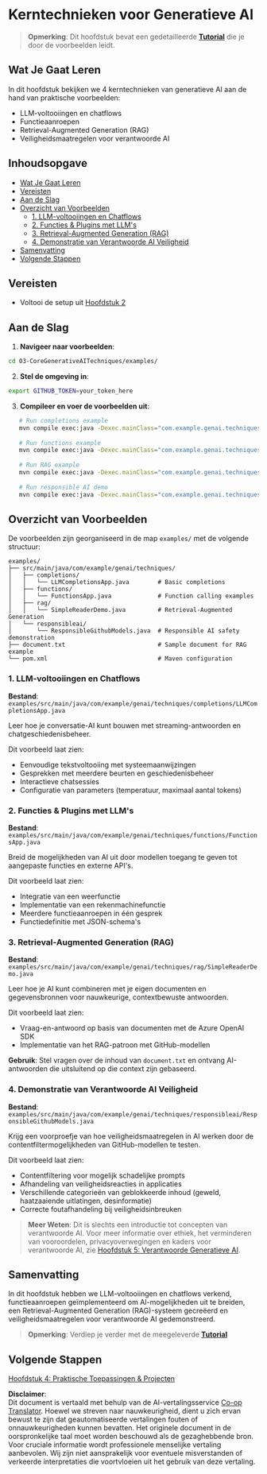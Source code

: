 <!--
CO_OP_TRANSLATOR_METADATA:
{
  "original_hash": "b8a372dfc3e3e7ad9261231a22fd79c0",
  "translation_date": "2025-07-25T09:43:28+00:00",
  "source_file": "03-CoreGenerativeAITechniques/README.md",
  "language_code": "nl"
}
-->
# Kerntechnieken voor Generatieve AI

>**Opmerking**: Dit hoofdstuk bevat een gedetailleerde [**Tutorial**](./TUTORIAL.md) die je door de voorbeelden leidt.

## Wat Je Gaat Leren
In dit hoofdstuk bekijken we 4 kerntechnieken van generatieve AI aan de hand van praktische voorbeelden:
- LLM-voltooiingen en chatflows
- Functieaanroepen
- Retrieval-Augmented Generation (RAG)
- Veiligheidsmaatregelen voor verantwoorde AI

## Inhoudsopgave

- [Wat Je Gaat Leren](../../../03-CoreGenerativeAITechniques)
- [Vereisten](../../../03-CoreGenerativeAITechniques)
- [Aan de Slag](../../../03-CoreGenerativeAITechniques)
- [Overzicht van Voorbeelden](../../../03-CoreGenerativeAITechniques)
  - [1. LLM-voltooiingen en Chatflows](../../../03-CoreGenerativeAITechniques)
  - [2. Functies & Plugins met LLM's](../../../03-CoreGenerativeAITechniques)
  - [3. Retrieval-Augmented Generation (RAG)](../../../03-CoreGenerativeAITechniques)
  - [4. Demonstratie van Verantwoorde AI Veiligheid](../../../03-CoreGenerativeAITechniques)
- [Samenvatting](../../../03-CoreGenerativeAITechniques)
- [Volgende Stappen](../../../03-CoreGenerativeAITechniques)

## Vereisten

- Voltooi de setup uit [Hoofdstuk 2](../../../02-SetupDevEnvironment)

## Aan de Slag

1. **Navigeer naar voorbeelden**: 
```bash
cd 03-CoreGenerativeAITechniques/examples/
```
2. **Stel de omgeving in**: 
```bash
export GITHUB_TOKEN=your_token_here
```
3. **Compileer en voer de voorbeelden uit**:
```bash
   # Run completions example
   mvn compile exec:java -Dexec.mainClass="com.example.genai.techniques.completions.LLMCompletionsApp"
   
   # Run functions example  
   mvn compile exec:java -Dexec.mainClass="com.example.genai.techniques.functions.FunctionsApp"
   
   # Run RAG example
   mvn compile exec:java -Dexec.mainClass="com.example.genai.techniques.rag.SimpleReaderDemo"
   
   # Run responsible AI demo
   mvn compile exec:java -Dexec.mainClass="com.example.genai.techniques.responsibleai.ResponsibleGithubModels"
   ```

## Overzicht van Voorbeelden

De voorbeelden zijn georganiseerd in de map `examples/` met de volgende structuur:

```
examples/
├── src/main/java/com/example/genai/techniques/
│   ├── completions/
│   │   └── LLMCompletionsApp.java        # Basic completions 
│   ├── functions/
│   │   └── FunctionsApp.java             # Function calling examples
│   ├── rag/
│   │   └── SimpleReaderDemo.java         # Retrieval-Augmented Generation
│   └── responsibleai/
│       └── ResponsibleGithubModels.java  # Responsible AI safety demonstration
├── document.txt                          # Sample document for RAG example
└── pom.xml                               # Maven configuration
```

### 1. LLM-voltooiingen en Chatflows
**Bestand**: `examples/src/main/java/com/example/genai/techniques/completions/LLMCompletionsApp.java`

Leer hoe je conversatie-AI kunt bouwen met streaming-antwoorden en chatgeschiedenisbeheer.

Dit voorbeeld laat zien:
- Eenvoudige tekstvoltooiing met systeemaanwijzingen
- Gesprekken met meerdere beurten en geschiedenisbeheer
- Interactieve chatsessies
- Configuratie van parameters (temperatuur, maximaal aantal tokens)

### 2. Functies & Plugins met LLM's
**Bestand**: `examples/src/main/java/com/example/genai/techniques/functions/FunctionsApp.java`

Breid de mogelijkheden van AI uit door modellen toegang te geven tot aangepaste functies en externe API's.

Dit voorbeeld laat zien:
- Integratie van een weerfunctie
- Implementatie van een rekenmachinefunctie  
- Meerdere functieaanroepen in één gesprek
- Functiedefinitie met JSON-schema's

### 3. Retrieval-Augmented Generation (RAG)
**Bestand**: `examples/src/main/java/com/example/genai/techniques/rag/SimpleReaderDemo.java`

Leer hoe je AI kunt combineren met je eigen documenten en gegevensbronnen voor nauwkeurige, contextbewuste antwoorden.

Dit voorbeeld laat zien:
- Vraag-en-antwoord op basis van documenten met de Azure OpenAI SDK
- Implementatie van het RAG-patroon met GitHub-modellen

**Gebruik**: Stel vragen over de inhoud van `document.txt` en ontvang AI-antwoorden die uitsluitend op die context zijn gebaseerd.

### 4. Demonstratie van Verantwoorde AI Veiligheid
**Bestand**: `examples/src/main/java/com/example/genai/techniques/responsibleai/ResponsibleGithubModels.java`

Krijg een voorproefje van hoe veiligheidsmaatregelen in AI werken door de contentfiltermogelijkheden van GitHub-modellen te testen.

Dit voorbeeld laat zien:
- Contentfiltering voor mogelijk schadelijke prompts
- Afhandeling van veiligheidsreacties in applicaties
- Verschillende categorieën van geblokkeerde inhoud (geweld, haatzaaiende uitlatingen, desinformatie)
- Correcte foutafhandeling bij veiligheidsinbreuken

> **Meer Weten**: Dit is slechts een introductie tot concepten van verantwoorde AI. Voor meer informatie over ethiek, het verminderen van vooroordelen, privacyoverwegingen en kaders voor verantwoorde AI, zie [Hoofdstuk 5: Verantwoorde Generatieve AI](../05-ResponsibleGenAI/README.md).

## Samenvatting

In dit hoofdstuk hebben we LLM-voltooiingen en chatflows verkend, functieaanroepen geïmplementeerd om AI-mogelijkheden uit te breiden, een Retrieval-Augmented Generation (RAG)-systeem gecreëerd en veiligheidsmaatregelen voor verantwoorde AI gedemonstreerd. 

> **Opmerking**: Verdiep je verder met de meegeleverde [**Tutorial**](./TUTORIAL.md)

## Volgende Stappen

[Hoofdstuk 4: Praktische Toepassingen & Projecten](../04-PracticalSamples/README.md)

**Disclaimer**:  
Dit document is vertaald met behulp van de AI-vertalingsservice [Co-op Translator](https://github.com/Azure/co-op-translator). Hoewel we streven naar nauwkeurigheid, dient u zich ervan bewust te zijn dat geautomatiseerde vertalingen fouten of onnauwkeurigheden kunnen bevatten. Het originele document in de oorspronkelijke taal moet worden beschouwd als de gezaghebbende bron. Voor cruciale informatie wordt professionele menselijke vertaling aanbevolen. Wij zijn niet aansprakelijk voor eventuele misverstanden of verkeerde interpretaties die voortvloeien uit het gebruik van deze vertaling.
